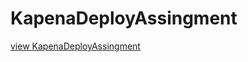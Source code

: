 # KapenaDeployAssingment
[view KapenaDeployAssingment](https://github.com/Kapena24/KapenaDeployAssingment.git)